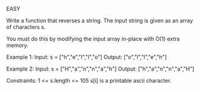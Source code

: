 EASY


Write a function that reverses a string. The input string is given as an array of characters s.

You must do this by modifying the input array in-place with O(1) extra memory.

 

Example 1:
Input: s = ["h","e","l","l","o"]
Output: ["o","l","l","e","h"]


Example 2:
Input: s = ["H","a","n","n","a","h"]
Output: ["h","a","n","n","a","H"]
 

Constraints:
1 <= s.length <= 105
s[i] is a printable ascii character.